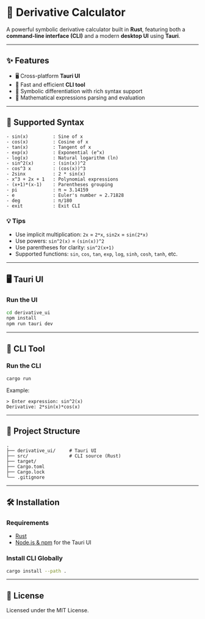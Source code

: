 
# 📐 Derivative Calculator

A powerful symbolic derivative calculator built in **Rust**, featuring both a **command-line interface (CLI)** and a modern **desktop UI** using **Tauri**.

---

## ✨ Features

- 🖥️ Cross-platform **Tauri UI**
- 🔧 Fast and efficient **CLI tool**
- 🧠 Symbolic differentiation with rich syntax support
- 🧮 Mathematical expressions parsing and evaluation

---

## 🧠 Supported Syntax

```
- sin(x)         : Sine of x
- cos(x)         : Cosine of x
- tan(x)         : Tangent of x
- exp(x)         : Exponential (e^x)
- log(x)         : Natural logarithm (ln)
- sin^2(x)       : (sin(x))^2
- cos^3 x        : (cos(x))^3
- 2sinx          : 2 * sin(x)
- x^3 + 2x + 1   : Polynomial expressions
- (x+1)*(x-1)    : Parentheses grouping
- pi             : π ≈ 3.14159
- e              : Euler's number ≈ 2.71828
- deg            : π/180
- exit           : Exit CLI
```

### 💡 Tips

- Use implicit multiplication: `2x` = `2*x`, `sin2x` = `sin(2*x)`
- Use powers: `sin^2(x)` = `(sin(x))^2`
- Use parentheses for clarity: `sin^2(x+1)`
- Supported functions: `sin`, `cos`, `tan`, `exp`, `log`, `sinh`, `cosh`, `tanh`, etc.

---

## 🖥️ Tauri UI

### Run the UI

```bash
cd derivative_ui
npm install
npm run tauri dev
```

---

## 🧪 CLI Tool

### Run the CLI

```bash
cargo run
```

Example:

```text
> Enter expression: sin^2(x)
Derivative: 2*sin(x)*cos(x)
```

---

## 📁 Project Structure

```
.
├── derivative_ui/     # Tauri UI
├── src/               # CLI source (Rust)
├── target/
├── Cargo.toml
├── Cargo.lock
└── .gitignore
```

---

## 🛠 Installation

### Requirements

- [Rust](https://www.rust-lang.org/)
- [Node.js & npm](https://nodejs.org/) for the Tauri UI

### Install CLI Globally

```bash
cargo install --path .
```

---

## 📜 License

Licensed under the MIT License.
